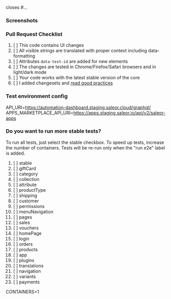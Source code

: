 closes #...

### Screenshots

<!-- If your changes affect the UI, providing "before" and "after" screenshots will
greatly reduce the amount of work needed to review your work. -->

### Pull Request Checklist

<!-- Please keep this section. It will make maintainer's life easier. -->

1. [ ] This code contains UI changes
2. [ ] All visible strings are translated with proper context including data-formatting
3. [ ] Attributes `data-test-id` are added for new elements
4. [ ] The changes are tested in Chrome/Firefox/Safari browsers and in light/dark mode
5. [ ] Your code works with the latest stable version of the core
6. [ ] I added changesets and [read good practices](/.changeset/README.md)

### Test environment config

<!-- Do not remove this section. It is required to properly setup test deployment instance.
Modify API_URI if you want test instance to use custom backend. CYPRESS_API_URI is optional, use when necessary. -->

API_URI=https://automation-dashboard.staging.saleor.cloud/graphql/
APPS_MARKETPLACE_API_URI=https://apps.staging.saleor.io/api/v2/saleor-apps

### Do you want to run more stable tests?

To run all tests, just select the stable checkbox. To speed up tests, increase the number of containers. Tests will be re-run only when the "run e2e" label is added.

1. [ ] stable
2. [ ] giftCard
3. [ ] category
4. [ ] collection
5. [ ] attribute
6. [ ] productType
7. [ ] shipping
8. [ ] customer
9. [ ] permissions
10. [ ] menuNavigation
11. [ ] pages
12. [ ] sales
13. [ ] vouchers
14. [ ] homePage
15. [ ] login
16. [ ] orders
17. [ ] products
18. [ ] app
19. [ ] plugins
20. [ ] translations
21. [ ] navigation
22. [ ] variants
23. [ ] payments

CONTAINERS=1
